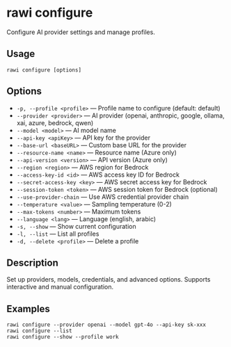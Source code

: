 # rawi configure

Configure AI provider settings and manage profiles.

## Usage

```
rawi configure [options]
```

## Options

- `-p, --profile <profile>` — Profile name to configure (default: default)
- `--provider <provider>` — AI provider (openai, anthropic, google, ollama, xai, azure, bedrock, qwen)
- `--model <model>` — AI model name
- `--api-key <apiKey>` — API key for the provider
- `--base-url <baseURL>` — Custom base URL for the provider
- `--resource-name <name>` — Resource name (Azure only)
- `--api-version <version>` — API version (Azure only)
- `--region <region>` — AWS region for Bedrock
- `--access-key-id <id>` — AWS access key ID for Bedrock
- `--secret-access-key <key>` — AWS secret access key for Bedrock
- `--session-token <token>` — AWS session token for Bedrock (optional)
- `--use-provider-chain` — Use AWS credential provider chain
- `--temperature <value>` — Sampling temperature (0-2)
- `--max-tokens <number>` — Maximum tokens
- `--language <lang>` — Language (english, arabic)
- `-s, --show` — Show current configuration
- `-l, --list` — List all profiles
- `-d, --delete <profile>` — Delete a profile

## Description

Set up providers, models, credentials, and advanced options. Supports interactive and manual configuration.

## Examples

```
rawi configure --provider openai --model gpt-4o --api-key sk-xxx
rawi configure --list
rawi configure --show --profile work
```
